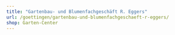 ```yaml
---
title: "Gartenbau- und Blumenfachgeschäft R. Eggers"
url: /goettingen/gartenbau-und-blumenfachgeschaeft-r-eggers/
shop: Garten-Center
---
```

